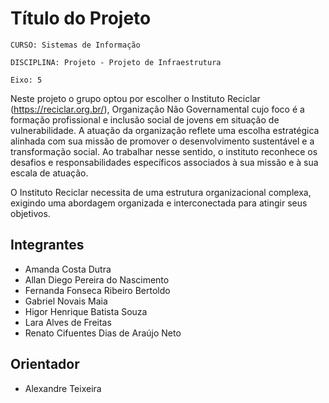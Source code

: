 # Título do Projeto

`CURSO: Sistemas de Informação`

`DISCIPLINA: Projeto - Projeto de Infraestrutura`

`Eixo: 5`

Neste projeto  o grupo optou por escolher o Instituto Reciclar (https://reciclar.org.br/), Organização Não Governamental cujo foco é a formação profissional e inclusão social de jovens em situação de vulnerabilidade. A atuação da organização reflete uma escolha estratégica alinhada com sua missão de promover o desenvolvimento sustentável e a transformação social. Ao trabalhar nesse sentido, o instituto reconhece os desafios e responsabilidades específicos associados à sua missão e à sua escala de atuação. 

  

O Instituto Reciclar necessita de uma estrutura organizacional complexa, exigindo uma abordagem organizada e interconectada para atingir seus objetivos. 

## Integrantes

* Amanda Costa Dutra 
* Allan Diego Pereira do Nascimento 
* Fernanda Fonseca Ribeiro Bertoldo 
* Gabriel Novais Maia  
* Higor Henrique Batista Souza
* Lara Alves de Freitas
* Renato Cifuentes Dias de Araújo Neto 

## Orientador

* Alexandre Teixeira


